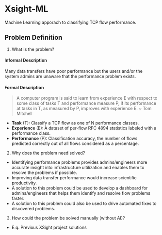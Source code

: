 # Xsight-ML

Machine Learning apporach to classifying TCP flow performance.

## Problem Definition

1) What is the problem?

#### Informal Description

Many data transfers have poor performance but the users and/or the system 
admins are unaware that the performance problem exists. 

#### Formal Description

> A computer program is said to learn from experience E with respect to some 
class of tasks T and performance measure P, if its performance at tasks in T, 
as measured by P, improves with experience E.
~ Tom Mitchell

* __Task__ (T): Classify a TCP flow as one of N performance classes.
* __Experience__ (E): A dataset of per-flow RFC 4894 statistics labeled with a 
performance class.
* __Performance__ (P): Classification accuracy, the number of flows predicted 
correctly out of all flows considered as a percentage.



2) Why does the problem need solved?

- Identifying performance problems provides admins/engineers more accurate 
insight into infrastructure ultilization and enables them to resolve the 
problems if possible.
- Improving data transfer performance would increase scientific productivity.
- A solution to this problem could be used to develop a dashboard for 
admins/engineers that helps them identify and resolve flow problems faster.
- A solution to this problem could also be used to drive automated fixes to 
discovered problems.

3) How could the problem be solved manually (without AI)?

- E.q. Previous XSight project solutions
